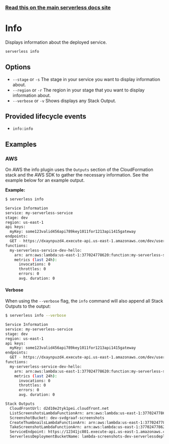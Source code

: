 <!--
title: Serverless Framework Commands - AWS Lambda - Info
menuText: Info
menuOrder: 7
description: Display information about your deployed service and the AWS Lambda Functions, Events and AWS Resources it contains.
layout: Doc
-->

<!-- DOCS-SITE-LINK:START automatically generated  -->
### [Read this on the main serverless docs site](https://www.serverless.com/framework/docs/providers/aws/cli-reference/info)
<!-- DOCS-SITE-LINK:END -->

# Info

Displays information about the deployed service.

```bash
serverless info
```

## Options
- `--stage` or `-s` The stage in your service you want to display information about.
- `--region` or `-r` The region in your stage that you want to display information about.
- `--verbose` or `-v` Shows displays any Stack Output.

## Provided lifecycle events
- `info:info`

## Examples

### AWS

On AWS the info plugin uses the `Outputs` section of the CloudFormation stack and the AWS SDK to gather the necessary information.
See the example below for an example output.

**Example:**

```bash
$ serverless info

Service Information
service: my-serverless-service
stage: dev
region: us-east-1
api keys:
  myKey: some123valid456api789key1011for1213api1415gateway
endpoints:
  GET - https://dxaynpuzd4.execute-api.us-east-1.amazonaws.com/dev/users
functions:
  my-serverless-service-dev-hello:
    arn: arn:aws:lambda:us-east-1:377024778620:function:my-serverless-service-dev-hello
    metrics (last 24h):
      invocations: 0
      throttles: 0
      errors: 0
      avg. duration: 0
```

#### Verbose

When using the `--verbose` flag, the `info` command will also append all Stack Outputs to the output:

```bash
$ serverless info --verbose

Service Information
service: my-serverless-service
stage: dev
region: us-east-1
api keys:
  myKey: some123valid456api789key1011for1213api1415gateway
endpoints:
  GET - https://dxaynpuzd4.execute-api.us-east-1.amazonaws.com/dev/users
functions:
  my-serverless-service-dev-hello:
    arn: arn:aws:lambda:us-east-1:377024778620:function:my-serverless-service-dev-hello
    metrics (last 24h):
      invocations: 0
      throttles: 0
      errors: 0
      avg. duration: 0

Stack Outputs
  CloudFrontUrl: d2d10e2tyk1pei.cloudfront.net
  ListScreenshotsLambdaFunctionArn: arn:aws:lambda:us-east-1:377024778620:function:lambda-screenshots-dev-listScreenshots
  ScreenshotBucket: dev-svdgraaf-screenshots
  CreateThumbnailsLambdaFunctionArn: arn:aws:lambda:us-east-1:377024778620:function:lambda-screenshots-dev-createThumbnails
  TakeScreenshotLambdaFunctionArn: arn:aws:lambda:us-east-1:377024778620:function:lambda-screenshots-dev-takeScreenshot
  ServiceEndpoint: https://12341jc801.execute-api.us-east-1.amazonaws.com/dev
  ServerlessDeploymentBucketName: lambda-screenshots-dev-serverlessdeploymentbucket-15b7pkc04f98a
```

